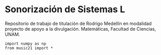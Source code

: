 # Sonorización de Sistemas L

Repositorio de trabajo de titulación de Rodrigo Medellín en modalidad proyecto de apoyo a la divulgación. 
Matemáticas, Facultad de Ciencias, UNAM. 

```
import numpy as np
from music21 import *


```
